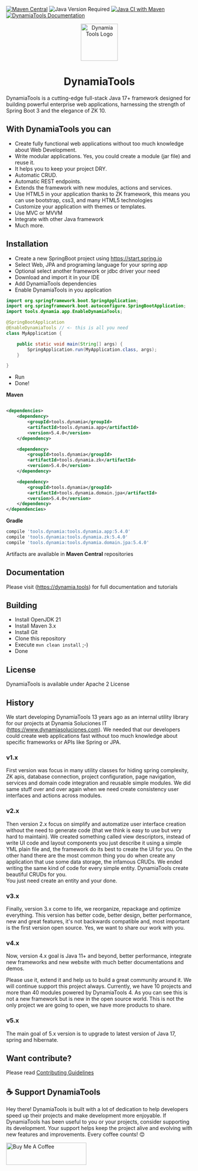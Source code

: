 
[![Maven Central](https://img.shields.io/maven-central/v/tools.dynamia/tools.dynamia.app)](https://search.maven.org/search?q=tools.dynamia)
![Java Version Required](https://img.shields.io/badge/java-21-blue)
[![Java CI with Maven](https://github.com/dynamiatools/framework/actions/workflows/maven.yml/badge.svg)](https://github.com/dynamiatools/framework/actions/workflows/maven.yml)
[![DynamiaTools Documentation](https://img.shields.io/badge/DynamiaTools-Documentation-orange)](https://dynamia.tools/getting-started/)



<p align="center">
  <img src="https://dynamia.tools/_astro/dynamia-tools-splash.B183ReOk_Z1w9UUh.webp" alt="Dynamia Tools Logo" width="100"/>
</p>

<h1 align="center">DynamiaTools</h1>
DynamiaTools is a cutting-edge full-stack Java 17+ framework designed for building powerful enterprise web applications, harnessing the strength of Spring Boot 3 and the elegance of ZK 10. 


## With DynamiaTools you can

- Create fully functional web applications without too much knowledge about Web Development.
- Write modular applications. Yes, you could create a module (jar file)  and reuse it.
- It helps you to keep your project DRY.
- Automatic CRUD.
- Automatic REST endpoints.
- Extends the framework with new modules, actions and services.
- Use HTML5 in your application thanks to ZK framework, this means you can use bootstrap, css3, and many HTML5
  technologies
- Customize your application with themes or templates.
- Use MVC or MVVM
- Integrate with other Java framework
- Much more.

## Installation

- Create a new SpringBoot project using https://start.spring.io
- Select Web, JPA and programing language for your spring app
- Optional select another framework or jdbc driver your need
- Download and import it in your IDE
- Add DynamiaTools dependencies
- Enable DynamiaTools in you application

```java
import org.springframework.boot.SpringApplication;
import org.springframework.boot.autoconfigure.SpringBootApplication;
import tools.dynamia.app.EnableDynamiaTools;

@SpringBootApplication
@EnableDynamiaTools // <- this is all you need
class MyApplication {

    public static void main(String[] args) {
        SpringApplication.run(MyApplication.class, args);
    }

}
```

- Run
- Done!

**Maven**

```xml

<dependencies>
    <dependency>
        <groupId>tools.dynamia</groupId>
        <artifactId>tools.dynamia.app</artifactId>
        <version>5.4.0</version>
    </dependency>

    <dependency>
        <groupId>tools.dynamia</groupId>
        <artifactId>tools.dynamia.zk</artifactId>
        <version>5.4.0</version>
    </dependency>

    <dependency>
        <groupId>tools.dynamia</groupId>
        <artifactId>tools.dynamia.domain.jpa</artifactId>
        <version>5.4.0</version>
    </dependency>
</dependencies>
```

**Gradle**

```groovy
compile 'tools.dynamia:tools.dynamia.app:5.4.0'
compile 'tools.dynamia:tools.dynamia.zk:5.4.0'
compile 'tools.dynamia:tools.dynamia.domain.jpa:5.4.0'
```

Artifacts are available in **Maven Central** repositories

## Documentation

Please visit (https://dynamia.tools) for full documentation and tutorials

## Building

- Install OpenJDK 21
- Install Maven 3.x
- Install Git
- Clone this repository
- Execute `mvn clean install` ;-)
- Done

## License

DynamiaTools is available under Apache 2 License

## History

We start developing DynamiaTools 13 years ago as an internal utility library for our projects at Dynamia Soluciones
IT (https://www.dynamiasoluciones.com). We needed that our developers could create web applications fast without too
much knowledge about specific frameworks or APIs like Spring or JPA.

### v1.x

First version was focus in many utility classes for hiding spring complexity, ZK apis, database connection, project
configuration, page navigation, services and domain code integration and reusable simple modules. We did same stuff over
and over again when we need create consistency user interfaces and actions across modules.

### v2.x

Then version 2.x focus on simplify and automatize user interface creation without the need to generate code
(that we think is easy to use but very hard to maintain). We created something called view descriptors, instead of write
UI code and layout components you just describe it using a simple YML plain file and, the framework do its best to
create the UI for you. On the other hand there are the most common thing you do when create any application that use
some data storage, the infamous CRUDs. We ended writing the same kind of code for every simple entity. DynamiaTools
create beautiful CRUDs for you.  
You just need create an entity and your done.

### v3.x

Finally, version 3.x come to life, we reorganize, repackage and optimize everything. This version has better code,
better design, better performance, new and great features, it's not backwards compatible and, most important is the
first version open source. Yes, we want to share our work with you.

### v4.x

Now, version 4.x goal is Java 11+ and beyond, better performance, integrate new frameworks and new website with much better
documentations and demos.

Please use it, extend it and help us to build a great community around it. We will continue support this project always.
Currently, we have 10 projects and more than 40 modules powered by DynamiaTools 4.  As you can see this is not
a new framework but is new in the open source world. This is not the only project we are going to open, we have more
products to share.

### v5.x

The main goal of 5.x version is to upgrade to latest version of Java 17, spring and hibernate.

## Want contribute?

Please read [Contributing Guidelines](https://github.com/dynamiatools/framework/blob/master/CONTRIBUTING.md)

## ☕ Support DynamiaTools

Hey there! DynamiaTools is built with a lot of dedication to help developers speed up their projects and make development more enjoyable. If DynamiaTools has been useful to you or your projects, consider supporting its development. Your support helps keep the project alive and evolving with new features and improvements. Every coffee counts! 😊

<a href="https://www.buymeacoffee.com/marioserrano" target="_blank"><img src="https://cdn.buymeacoffee.com/buttons/v2/default-yellow.png" alt="Buy Me A Coffee" style="height: 60px !important;width: 217px !important;" ></a>

